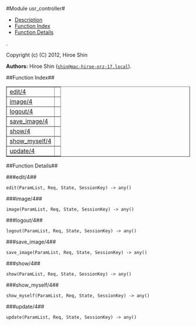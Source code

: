 

#Module usr_controller#
* [Description](#description)
* [Function Index](#index)
* [Function Details](#functions)


.



Copyright (c) (C) 2012, Hiroe Shin

__Authors:__ Hiroe Shin ([`shin@mac-hiroe-orz-17.local`](mailto:shin@mac-hiroe-orz-17.local)).<a name="index"></a>

##Function Index##


<table width="100%" border="1" cellspacing="0" cellpadding="2" summary="function index"><tr><td valign="top"><a href="#edit-4">edit/4</a></td><td></td></tr><tr><td valign="top"><a href="#image-4">image/4</a></td><td></td></tr><tr><td valign="top"><a href="#logout-4">logout/4</a></td><td></td></tr><tr><td valign="top"><a href="#save_image-4">save_image/4</a></td><td></td></tr><tr><td valign="top"><a href="#show-4">show/4</a></td><td></td></tr><tr><td valign="top"><a href="#show_myself-4">show_myself/4</a></td><td></td></tr><tr><td valign="top"><a href="#update-4">update/4</a></td><td></td></tr></table>


<a name="functions"></a>

##Function Details##

<a name="edit-4"></a>

###edit/4##




`edit(ParamList, Req, State, SessionKey) -> any()`

<a name="image-4"></a>

###image/4##




`image(ParamList, Req, State, SessionKey) -> any()`

<a name="logout-4"></a>

###logout/4##




`logout(ParamList, Req, State, SessionKey) -> any()`

<a name="save_image-4"></a>

###save_image/4##




`save_image(ParamList, Req, State, SessionKey) -> any()`

<a name="show-4"></a>

###show/4##




`show(ParamList, Req, State, SessionKey) -> any()`

<a name="show_myself-4"></a>

###show_myself/4##




`show_myself(ParamList, Req, State, SessionKey) -> any()`

<a name="update-4"></a>

###update/4##




`update(ParamList, Req, State, SessionKey) -> any()`

